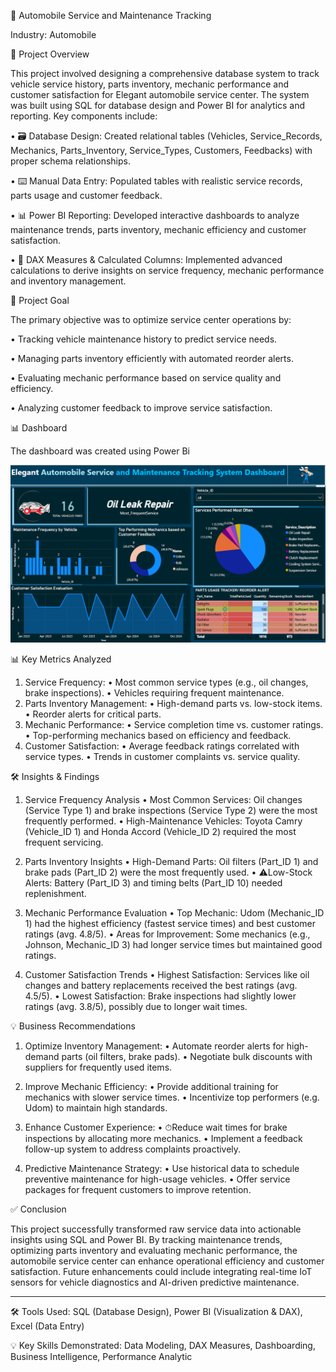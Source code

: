 🚗 Automobile Service and Maintenance Tracking 

Industry: Automobile

📌 Project Overview

This project involved designing a comprehensive database system to track vehicle service history, parts inventory, mechanic performance and customer satisfaction for Elegant automobile service center. The system was built using SQL for database design and Power BI for analytics and reporting. Key components include:

•	🗃️ Database Design: Created relational tables (Vehicles, Service_Records, Mechanics, Parts_Inventory, Service_Types, Customers, Feedbacks) with proper schema relationships.

•	⌨️ Manual Data Entry: Populated tables with realistic service records, parts usage and customer feedback.

•	📊 Power BI Reporting: Developed interactive dashboards to analyze maintenance trends, parts inventory, mechanic efficiency and customer satisfaction.

•	🔢 DAX Measures & Calculated Columns: Implemented advanced calculations to derive insights on service frequency, mechanic performance and inventory management.

🎯 Project Goal

The primary objective was to optimize service center operations by:

•	Tracking vehicle maintenance history to predict service needs.

•	Managing parts inventory efficiently with automated reorder alerts.

•	Evaluating mechanic performance based on service quality and efficiency.

•	Analyzing customer feedback to improve service satisfaction.

📊 Dashboard

The dashboard was created using Power Bi

![Service Dashboard](Auto.png)



📊 Key Metrics Analyzed
1.	Service Frequency:
•	Most common service types (e.g., oil changes, brake inspections).
•	Vehicles requiring frequent maintenance.
2.	Parts Inventory Management:
•	High-demand parts vs. low-stock items.
•	Reorder alerts for critical parts.
3.	Mechanic Performance:
•	Service completion time vs. customer ratings.
•	Top-performing mechanics based on efficiency and feedback.
4.	Customer Satisfaction:
•	Average feedback ratings correlated with service types.
•	Trends in customer complaints vs. service quality.

🛠️ Insights & Findings

1. Service Frequency Analysis
•	Most Common Services: Oil changes (Service Type 1) and brake inspections (Service Type 2) were the most frequently performed.
•	High-Maintenance Vehicles: Toyota Camry (Vehicle_ID 1) and Honda Accord (Vehicle_ID 2) required the most frequent servicing.

2. Parts Inventory Insights
•	High-Demand Parts: Oil filters (Part_ID 1) and brake pads (Part_ID 2) were the most frequently used.
•	⚠Low-Stock Alerts: Battery (Part_ID 3) and timing belts (Part_ID 10) needed replenishment.

3. Mechanic Performance Evaluation
•	Top Mechanic: Udom (Mechanic_ID 1) had the highest efficiency (fastest service times) and best customer ratings (avg. 4.8/5).
•	Areas for Improvement: Some mechanics (e.g., Johnson, Mechanic_ID 3) had longer service times but maintained good ratings.

4. Customer Satisfaction Trends
•	Highest Satisfaction: Services like oil changes and battery replacements received the best ratings (avg. 4.5/5).
•	Lowest Satisfaction: Brake inspections had slightly lower ratings (avg. 3.8/5), possibly due to longer wait times.

💡 Business Recommendations

1.	Optimize Inventory Management:
•		Automate reorder alerts for high-demand parts (oil filters, brake pads).
•	  Negotiate bulk discounts with suppliers for frequently used items.

2.	Improve Mechanic Efficiency:
•	 Provide additional training for mechanics with slower service times.
•	Incentivize top performers (e.g. Udom) to maintain high standards.

3.	Enhance Customer Experience:
•	⏱Reduce wait times for brake inspections by allocating more mechanics.
•	Implement a feedback follow-up system to address complaints proactively.

4.	Predictive Maintenance Strategy:
•	Use historical data to schedule preventive maintenance for high-usage vehicles.
•	Offer service packages for frequent customers to improve retention.

✅ Conclusion

This project successfully transformed raw service data into actionable insights using SQL and Power BI. By tracking maintenance trends, optimizing parts inventory and evaluating mechanic performance, the automobile service center can enhance operational efficiency and customer satisfaction. Future enhancements could include integrating real-time IoT sensors for vehicle diagnostics and AI-driven predictive maintenance.
________________________________________
🛠️ Tools Used: SQL (Database Design), Power BI (Visualization & DAX), Excel (Data Entry)

💡 Key Skills Demonstrated: Data Modeling, DAX Measures, Dashboarding, Business Intelligence, Performance Analytic


